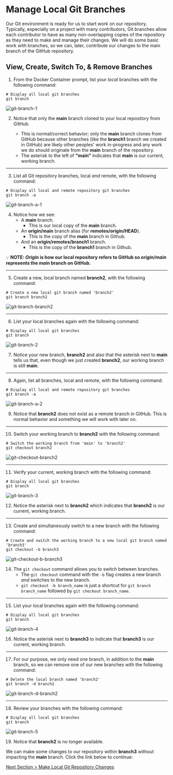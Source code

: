 # Manage Local Git Branches

Our Git environment is ready for us to start work on our repository. Typically, especially on a project with many contributors, Git branches allow each contributor to have as many non-overlapping copies of the repository as they need to make and manage their changes. We will do some basic work with branches, so we can, later, contribute our changes to the main branch of the GitHub repository.

## **View, Create, Switch To, & Remove Branches**

1. From the Docker Container prompt, list your _local_ branches with the following command:

```shell
# Display all local git branches
git branch
```

![git-branch-1](../images/git-branch-1.png "Display local git branches")

2. Notice that only the **main** branch cloned to your local repository from GitHub.

   - This is normal/correct behavior; only the **main** branch clones from GitHub because other branches (like the **branch1** branch we created in GitHub) are likely other peoples' work in-progress and any work we do should originate from the **main** branch of the repository.
   - The asterisk to the left of **"main"** indicates that **main** is our current, working branch.

---

3. List all Git repository branches, local _and_ remote, with the following command:

```shell
# Display all local and remote repository git branches
git branch -a
```

![git-branch-a-1](../images/git-branch-a-1.png "Display all local and remote git repository branches")

4. Notice how we see:
   - A **main** branch.
      - This is our local copy of the **main** branch.
   - An **origin/main** branch alias (for **remotes/origin/HEAD**).
      - This is the copy of the **main** branch in Github.
   - And an **origin/remotes/branch1** branch.
      - This is the copy of the **branch1** branch in Github.

:bulb: **NOTE: _Origin_ is how our local repository refers to GitHub so _origin/main_ represents the _main_ branch on GitHub.**

---

5. Create a new, local branch named **branch2**, with the following command:

```shell
# Create a new local git branch named 'branch2'
git branch branch2
```

![git-branch-branch2](../images/git-branch-branch2.png "Create a new local branch named 'branch2'")

---

6. List your local branches again with the following command:

```shell
# Display all local git branches
git branch
```

![git-branch-2](../images/git-branch-2.png "Display all local git branches")

7. Notice your new branch, **branch2** and also that the asterisk next to **main** tells us that, even though we just created **branch2**, our working branch is still **main**.

---

8. Again, list all branches, local and remote, with the following command:

```shell
# Display all local and remote repository git branches
git branch -a
```

![git-branch-a-2](../images/git-branch-a-2.png "Display all local and remote git repository branches")

9. Notice that **branch2** does not exist as a remote branch in GitHub. This is normal behavior and something we will work with later on.

---

10. Switch your working branch to **branch2** with the following command:

```shell
# Switch the working branch from 'main' to 'branch2'
git checkout branch2
```

![git-checkout-branch2](../images/git-checkout-branch2.png "Switch to branch 'branch2'")

---

11. Verify your current, working branch with the following command:

```shell
# Display all local git branches
git branch
```

![git-branch-3](../images/git-branch-3.png "Display local git branches")

12. Notice the asterisk next to **branch2** which indicates that **branch2** is our current, working branch.

---

13. Create and simultaneously switch to a new branch with the following command:

```shell
# Create and switch the working branch to a new local git branch named 'branch3'
git checkout -b branch3
```

![git-checkout-b-branch3](../images/git-checkout-b-branch3.png "Create and switch to a new branch named 'branch3'")

14. The `git checkout` command allows you to switch between branches.
    - The `git checkout` command with the `-b` flag creates a new branch _and_ switches to the new branch.
    - `git checkout -b branch_name` is just a shortcut for `git branch branch_name` followed by `git checkout branch_name`.

---

15. List your local branches again with the following command:

```shell
# Display all local git branches
git branch
```

![git-branch-4](../images/git-branch-4.png "Display local git branches")

16. Notice the asterisk next to **branch3** to indicate that **branch3** is our current, working branch.

---

17. For our purpose, we only need one branch, in addition to the **main** branch, so we can remove one of our new branches with the following command:

```shell
# Delete the local branch named 'branch2'
git branch -d branch2
```

![git-branch-d-branch2](../images/git-branch-d-branch2.png "Delete branch 'branch2'")

---

18. Review your branches with the following command:

```shell
# Display all local git branches
git branch
```

![git-branch-5](../images/git-branch-5.png "Display local git branches")

19. Notice that **branch2** is no longer available.

We can make some changes to our repository within **branch3** without impacting the **main** branch. Click the link below to continue:

[Next Section > Make Local Git Repository Changes](section_8.md "Make Local Git Repository Changes")
